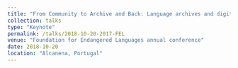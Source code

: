 ```yaml
---
title: "From Community to Archive and Back: Language archives and digital return. Communities in Control"
collection: talks
type: "Keynote"
permalink: /talks/2018-10-20-2017-FEL
venue: "Foundation for Endangered Languages annual conference"
date: 2018-10-20
location: "Alcanena, Portugal"
---
```

